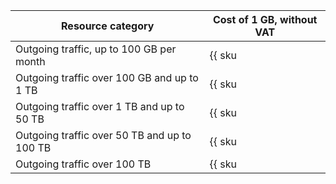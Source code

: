 Resource category | Cost of 1 GB, without VAT
--- | ---
Outgoing traffic, up to 100 GB per month | {{ sku|USD|storage.api.network.inet.egress|string }}
Outgoing traffic over 100 GB and up to 1 TB | {{ sku|USD|storage.api.network.inet.egress|pricingRate.100|string }}
Outgoing traffic over 1 TB and up to 50 TB | {{ sku|USD|storage.api.network.inet.egress|pricingRate.1024|string }}
Outgoing traffic over 50 TB and up to 100 TB | {{ sku|USD|storage.api.network.inet.egress|pricingRate.51200|string }}
Outgoing traffic over 100 TB | {{ sku|USD|storage.api.network.inet.egress|pricingRate.102400|string }}